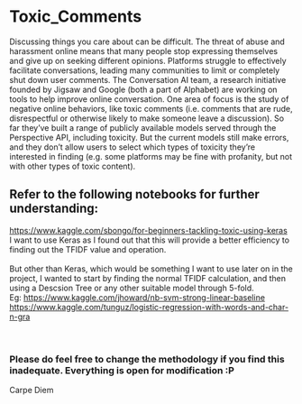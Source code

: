 # Toxic_Comments
Discussing things you care about can be difficult. The threat of abuse and harassment online means that many people stop expressing themselves and give up on seeking different opinions. Platforms struggle to effectively facilitate conversations, leading many communities to limit or completely shut down user comments.  The Conversation AI team, a research initiative founded by Jigsaw and Google (both a part of Alphabet) are working on tools to help improve online conversation. One area of focus is the study of negative online behaviors, like toxic comments (i.e. comments that are rude, disrespectful or otherwise likely to make someone leave a discussion). So far they’ve built a range of publicly available models served through the Perspective API, including toxicity. But the current models still make errors, and they don’t allow users to select which types of toxicity they’re interested in finding (e.g. some platforms may be fine with profanity, but not with other types of toxic content).
<br/>

## Refer to the following notebooks for further understanding:
https://www.kaggle.com/sbongo/for-beginners-tackling-toxic-using-keras 
<br/>
I want to use Keras as I found out that this will provide a better efficiency to finding out the TFIDF value and operation. 
<br/>
<br/>
But other than Keras, which would be something I want to use later on in the project, I wanted to start by finding the normal TFIDF calculation, and then using a Descsion Tree or any other suitable model through 5-fold.
<br/>
Eg:
https://www.kaggle.com/jhoward/nb-svm-strong-linear-baseline
<br/>
https://www.kaggle.com/tunguz/logistic-regression-with-words-and-char-n-gra
<br/>
<br/>
<br/>
### Please do feel free to change the methodology if you find this inadequate. Everything is open for modification :P
Carpe Diem
